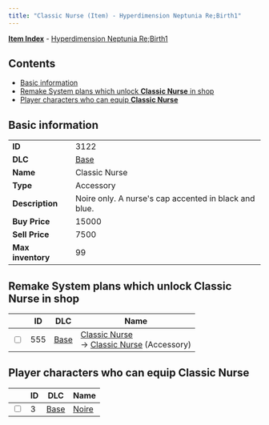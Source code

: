 ```yaml
---
title: "Classic Nurse (Item) - Hyperdimension Neptunia Re;Birth1"
---
```


[**Item Index**](/neptunia/rb1/item/index.html) - [Hyperdimension Neptunia Re;Birth1](/neptunia/rb1)

## Contents

- [Basic information](#basic-information)
- [Remake System plans which unlock **Classic Nurse** in shop](#remake-system-plans-which-unlock-classic-nurse-in-shop)
- [Player characters who can equip **Classic Nurse**](#player-characters-who-can-equip-classic-nurse)

## Basic information

|   |   |
| -- | -- |
| **ID** | 3122 |
| **DLC** | [Base](/neptunia/rb1/dlc/1-base.html) |
| **Name** | Classic Nurse |
| **Type** | Accessory |
| **Description** | Noire only. A nurse's cap accented in black and blue. |
| **Buy Price** | 15000 |
| **Sell Price** | 7500 |
| **Max inventory** | 99 |


## Remake System plans which unlock **Classic Nurse** in shop

|    | ID | DLC | Name |
| -- | -- | --- | ---- |
| <input type="checkbox" id="rb1-remake-1-555" class="trackbox" /> | 555 | [Base](/neptunia/rb1/dlc/1-base.html) | [Classic Nurse](/neptunia/rb1/remake/1-555-classic-nurse.html)<br /> → [Classic Nurse](/neptunia/rb1/item/1-3122-classic-nurse.html) (Accessory) |


## Player characters who can equip **Classic Nurse**

|    | ID | DLC | Name |
| -- | -- | --- | ---- |
| <input type="checkbox" id="rb1-player-1-3" class="trackbox" /> | 3 | [Base](/neptunia/rb1/dlc/1-base.html) | [Noire](/neptunia/rb1/player/1-3-noire.html) |
